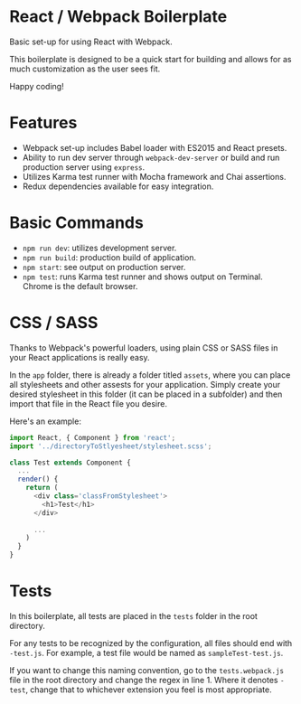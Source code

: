 # React / Webpack Boilerplate

Basic set-up for using React with Webpack.

This boilerplate is designed to be a quick start for building and allows for as much customization as the user sees fit.

Happy coding!

# Features
- Webpack set-up includes Babel loader with ES2015 and React presets.
- Ability to run dev server through `webpack-dev-server` or build and run production server using `express`.
- Utilizes Karma test runner with Mocha framework and Chai assertions.
- Redux dependencies available for easy integration.

# Basic Commands
- `npm run dev`: utilizes development server.
- `npm run build`: production build of application.
- `npm start`: see output on production server.
- `npm test`: runs Karma test runner and shows output on Terminal. Chrome is the default browser.

# CSS / SASS

Thanks to Webpack's powerful loaders, using plain CSS or SASS files in your React applications is really easy.

In the `app` folder, there is already a folder titled `assets`, where you can place all stylesheets and other assests for your application. Simply create your desired stylesheet in this folder (it can be placed in a subfolder) and then import that file in the React file you desire.

Here's an example:

```javascript
import React, { Component } from 'react';
import '../directoryToStlyesheet/stylesheet.scss';

class Test extends Component {
  ...
  render() {
    return (
      <div class='classFromStylesheet'>
        <h1>Test</h1>
      </div>
      
      ...
    )
  }
}

```

# Tests

In this boilerplate, all tests are placed in the `tests` folder in the root directory. 

For any tests to be recognized by the configuration, all files should end with `-test.js`. For example, a test file would be named as `sampleTest-test.js`.

If you want to change this naming convention, go to the `tests.webpack.js` file in the root directory and change the regex in line 1. Where it denotes `-test`, change that to whichever extension you feel is most appropriate.

